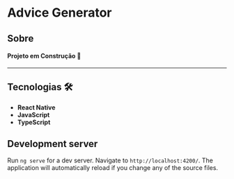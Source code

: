 # Advice Generator

## Sobre

#### Projeto em Construção 🚀

---

## Tecnologias &#128736;

- **React Native**
- **JavaScript**
- **TypeScript**

## Development server

Run `ng serve` for a dev server. Navigate to `http://localhost:4200/`. The application will automatically reload if you change any of the source files.
